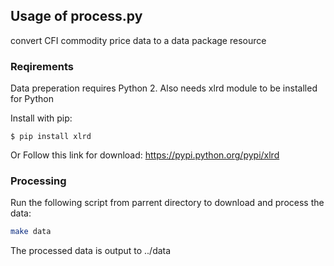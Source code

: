 ## Usage of process.py
    
convert CFI commodity price data to a data package resource
    
### Reqirements

Data preperation requires Python 2.
Also needs xlrd module to be installed for Python

Install with pip:
```
$ pip install xlrd
```
Or Follow this link for download: https://pypi.python.org/pypi/xlrd

### Processing

Run the following script from parrent directory to download and process the data:

```bash
make data
```

The processed data is output to ../data
